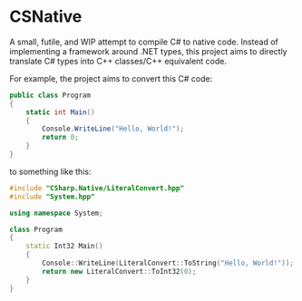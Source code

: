 # CSNative

A small, futile, and WIP attempt to compile C# to native code. Instead of implementing a framework around .NET types, this project aims to directly translate C# types into C++ classes/C++ equivalent code.

For example, the project aims to convert this C# code:
```cs
public class Program
{
	static int Main()
	{
		Console.WriteLine("Hello, World!");
		return 0;
	}
}
```

to something like this:
```cpp
#include "CSharp.Native/LiteralConvert.hpp"
#include "System.hpp"

using namespace System;

class Program
{
	static Int32 Main()
	{
		Console::WriteLine(LiteralConvert::ToString("Hello, World!"));
		return new LiteralConvert::ToInt32(0);
	}
}
```